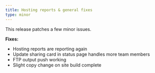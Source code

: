 ```yaml
---
title: Hosting reports & general fixes
type: minor
---
```


This release patches a few minor issues.

**Fixes:**

* Hosting reports are reporting again
* Update sharing card in status page handles more team members
* FTP output push working
* Slight copy change on site build complete